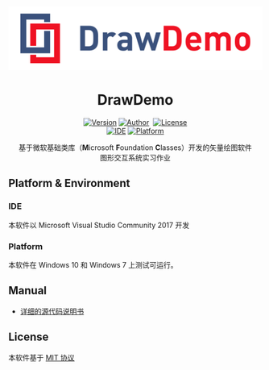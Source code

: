 <div align=center><img src="./Resource/Banner.png" alt="DrawDemo"></div>

<h1 align=center>DrawDemo</h1>

<p align="center">
  <a href="https://github.com/lucka-me/DrawDemo/releases/tag/1.0.0"><img alt="Version" src="https://img.shields.io/badge/version-1.0.0-brightgreen.svg"/></a>
  <a href="https://lucka.moe"><img alt="Author" src="https://img.shields.io/badge/author-Lucka-5880C8.svg"/></a>
  <a href="./LICENSE"><img alt="License" src="https://img.shields.io/badge/license-MIT-green.svg"/></a><br>
  <a href="https://www.visualstudio.com/zh-hans/vs/community/"><img alt="IDE" src="https://img.shields.io/badge/IDE-Visual_Studio_Community_2017-8662C2.svg"/></a>
  <a href="https://www.microsoft.com/zh-cn/windows/"><img alt="Platform" src="https://img.shields.io/badge/platform-Windows-137AD4.svg"/></a>
  
</p>
<p align="center">
  基于微软基础类库（<b>M</b>icrosoft <b>F</b>oundation <b>C</b>lasses）开发的矢量绘图软件<br>
  图形交互系统实习作业
</p>

## Platform & Environment
### IDE
本软件以 Microsoft Visual Studio Community 2017 开发

### Platform
本软件在 Windows 10 和 Windows 7 上测试可运行。

## Manual
- [详细的源代码说明书](./MANUAL.md)

## License
本软件基于 [MIT 协议](./LICENSE)
